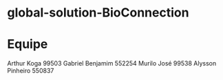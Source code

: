 # global-solution-BioConnection

# Equipe
Arthur Koga 99503
Gabriel Benjamim 552254
Murilo José 99538
Alysson Pinheiro 550837
